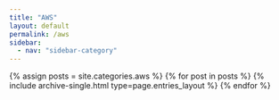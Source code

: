 ```yaml
---
title: "AWS"
layout: default
permalink: /aws
sidebar:
  - nav: "sidebar-category"
---
```



{% assign posts = site.categories.aws %}
{% for post in posts %} {% include archive-single.html type=page.entries_layout %} {% endfor %}